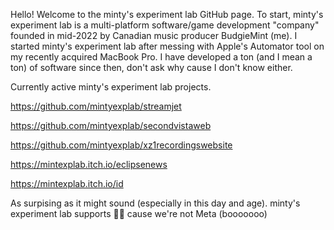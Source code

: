 Hello! Welcome to the minty's experiment lab GitHub page. To start, minty's experiment lab is a multi-platform software/game development "company" founded in mid-2022 by Canadian music producer BudgieMint (me). I started minty's experiment lab after messing with Apple's Automator tool on my recently acquired MacBook Pro. I have developed a ton (and I mean a ton) of software since then, don't ask why cause I don't know either. 

Currently active minty's experiment lab projects.

https://github.com/mintyexplab/streamjet

https://github.com/mintyexplab/secondvistaweb

https://github.com/mintyexplab/xz1recordingswebsite

https://mintexplab.itch.io/eclipsenews

https://mintexplab.itch.io/id


As surpising as it might sound (especially in this day and age). minty's experiment lab supports 🏳️‍🌈 cause we're not Meta (booooooo)
